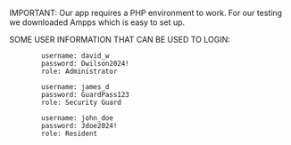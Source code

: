 IMPORTANT: Our app requires a PHP environment to work. For our testing we downloaded Ampps which is easy to set up.

SOME USER INFORMATION THAT CAN BE USED TO LOGIN:

            username: david_w
            password: Dwilson2024!
            role: Administrator

            username: james_d
            password: GuardPass123
            role: Security Guard

            username: john_doe
            password: Jdoe2024!
            role: Resident
